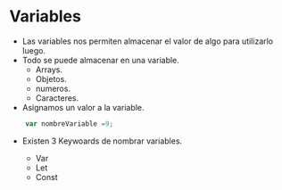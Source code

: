 # Variables
- Las variables nos permiten almacenar el valor de algo para utilizarlo luego.
- Todo se puede almacenar en una variable.
    - Arrays.
    - Objetos.
    - numeros.
    - Caracteres.
- Asignamos un valor a la variable.

```js
    var nombreVariable =9;
```
- Existen 3 Keywoards de nombrar variables.

    - Var
    - Let
    - Const